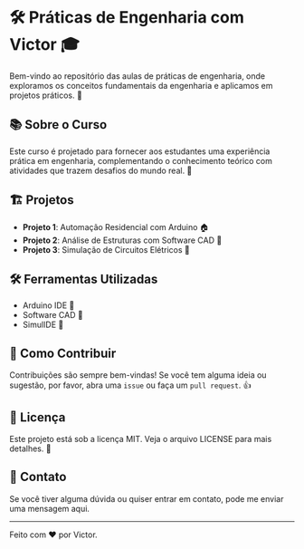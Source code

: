 # 🛠️ Práticas de Engenharia com Victor 🎓

Bem-vindo ao repositório das aulas de práticas de engenharia, onde exploramos os conceitos fundamentais da engenharia e aplicamos em projetos práticos. 🚀

## 📚 Sobre o Curso

Este curso é projetado para fornecer aos estudantes uma experiência prática em engenharia, complementando o conhecimento teórico com atividades que trazem desafios do mundo real. 🌉

## 🏗️ Projetos

- **Projeto 1**: Automação Residencial com Arduino 🏠
- **Projeto 2**: Análise de Estruturas com Software CAD 🏢
- **Projeto 3**: Simulação de Circuitos Elétricos 🔌

## 🛠️ Ferramentas Utilizadas

- Arduino IDE 🧰
- Software CAD 📐
- SimulIDE 🔬

## 🤝 Como Contribuir

Contribuições são sempre bem-vindas! Se você tem alguma ideia ou sugestão, por favor, abra uma `issue` ou faça um `pull request`. 👍

## 📜 Licença

Este projeto está sob a licença MIT. Veja o arquivo LICENSE para mais detalhes. 📄

## 📧 Contato

Se você tiver alguma dúvida ou quiser entrar em contato, pode me enviar uma mensagem aqui.

---

Feito com ❤️ por Victor.
